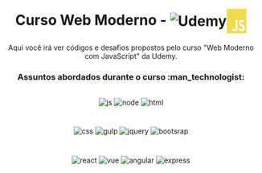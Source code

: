 <div align="center">
  <h1>Curso Web Moderno - <img align="center" alt="Udemy" height="40" src="https://img.shields.io/badge/udemy%20-A435F0.svg?style=for-the-badge&logo=udemy&logoColor=white"/><img align="center" alt="Js" height="50" width="40" src="https://raw.githubusercontent.com/devicons/devicon/master/icons/javascript/javascript-plain.svg"></h1>
  <p>Aqui você irá ver códigos e desafios propostos pelo curso "Web Moderno com JavaScript" da Udemy.</p>
  
  <h3>Assuntos abordados durante o curso :man_technologist:</h3>
  <div style="margin: 30px;">
    <img align="center" alt="js" height="30" src="https://img.shields.io/badge/JavaScript%20-F7DF1E.svg?style=flat-the-badge&logo=javascript&logoColor=black"/>
    <img align="center" alt="node" height="30" src="https://img.shields.io/badge/Node.JS%20-339933.svg?style=flat-the-badge&logo=nodedotjs&logoColor=black"/>
    <img align="center" alt="html" height="30" src="https://img.shields.io/badge/HTML5%20-E34F26.svg?style=flat-the-badge&logo=html5&logoColor=black"/>
    <br/>
    <h1></h1>
  </div>
  <div>
    <img align="center" alt="css" height="30" src="https://img.shields.io/badge/CSS3%20-1572B6.svg?style=flat-the-badge&logo=css3&logoColor=black"/>
    <img align="center" alt="gulp" height="30" src="https://img.shields.io/badge/Gulp%20-CF4647.svg?style=flat-the-badge&logo=gulp&logoColor=black"/>
    <img align="center" alt="jquery" height="30" src="https://img.shields.io/badge/JQuery%20-0769AD.svg?style=flat-the-badge&logo=jquery&logoColor=black"/>
    <img align="center" alt="bootsrap" height="30" src="https://img.shields.io/badge/Bootstrap%20-7952B3.svg?style=flat-the-badge&logo=bootstrap&logoColor=black"/>
    <br/>
    <h1></h1>
  </div>
  <div>
    <img align="center" alt="react" height="30" src="https://img.shields.io/badge/React%20-61DAFB.svg?style=flat-the-badge&logo=react&logoColor=black"/>
    <img align="center" alt="vue" height="30" src="https://img.shields.io/badge/Vue.JS%20-4FC08D.svg?style=flat-the-badge&logo=vuedotjs&logoColor=black"/>
    <img align="center" alt="angular" height="30" src="https://img.shields.io/badge/Angular%20-DD0031.svg?style=flat-the-badge&logo=angular&logoColor=black"/>
    <img align="center" alt="express" height="30" src="https://img.shields.io/badge/Express%20-000000.svg?style=flat-the-badge&logo=express"/>
  </div>
</div>
